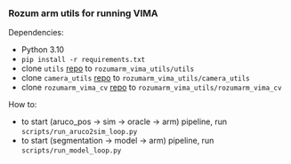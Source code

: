 ### Rozum arm utils for running VIMA

Dependencies:
- Python 3.10
- `pip install -r requirements.txt`
- clone `utils` [repo](https://github.com/andrey1908/utils) to `rozumarm_vima_utils/utils`
- clone `camera_utils` [repo](https://github.com/andrey1908/camera_utils) to `rozumarm_vima_utils/camera_utils`
- clone `rozumarm_vima_cv` [repo](https://github.com/andrey1908/rozumarm_vima_cv) to `rozumarm_vima_utils/rozumarm_vima_cv`

How to:
- to start (aruco_pos -> sim -> oracle -> arm) pipeline, run `scripts/run_aruco2sim_loop.py`
- to start (segmentation -> model -> arm) pipeline, run `scripts/run_model_loop.py`